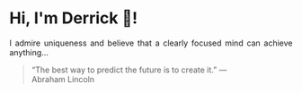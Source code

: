 # Hi, I'm Derrick 👋!
<p align="justify">I admire uniqueness and believe that a clearly focused mind can achieve anything...</p> 
<!-- #quote-start -->
<blockquote>&ldquo;The best way to predict the future is to create it.&rdquo; &mdash; <footer>Abraham Lincoln</footer></blockquote>
<!-- #quote-end -->
